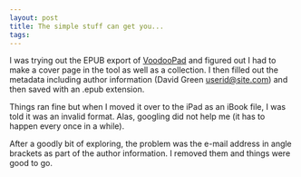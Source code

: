 ```yaml
---
layout: post
title: The simple stuff can get you...
tags: 
---
```

I was trying out the EPUB export of [VoodooPad][1] and figured out I had to
make a cover page in the tool as well as a collection. I then filled out the
metadata including author information (David Green <userid@site.com>) and then
saved with an .epub extension.

Things ran fine but when I moved it over to the iPad as an iBook file, I was
told it was an invalid format. Alas, googling did not help me (it has to
happen every once in a while).

After a goodly bit of exploring, the problem was the e-mail address in angle
brackets as part of the author information. I removed them and things were
good to go.

   [1]: http://flyingmeat.com/voodoopad/

